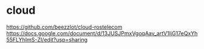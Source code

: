 # cloud



https://github.com/beezzlot/cloud-rostelecom
https://docs.google.com/document/d/13JUSJPmxVgoqAav_artV1IjG17eQxYh55FLYhImS-ZI/edit?usp=sharing
